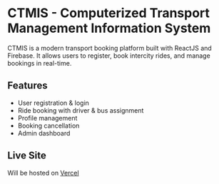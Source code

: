 # CTMIS - Computerized Transport Management Information System

CTMIS is a modern transport booking platform built with ReactJS and Firebase. It allows users to register, book intercity rides, and manage bookings in real-time.

## Features

- User registration & login
- Ride booking with driver & bus assignment
- Profile management
- Booking cancellation
- Admin dashboard

## Live Site
Will be hosted on [Vercel](https://vercel.com/)
